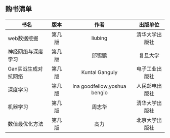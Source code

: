 ## 购书清单
| 书名 | 版本 | 作者 | 出版单位 |
| - | :-: | :-: |  :-: |
| web数据挖掘 | 第几版  | liubing | 清华大学出版社 |
| 神经网络与深度学习 | 第几版 | 邱锡鹏 | 复旦大学|
| Gan实战生成对抗网络 | 第几版 | Kuntal Ganguly | 电子工业出版社 |
| 深度学习 | 第几版 | ina goodfellow,yoshua bengio | 人民邮电出版社|
| 机器学习 | 第几版 | 周志华 | 清华大学出版社 |
| 数值最优化方法 | 第几版 | 高力 | 北京大学出版社 |

